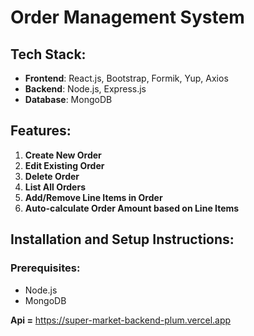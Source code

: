 # Order Management System

## Tech Stack:
- **Frontend**: React.js, Bootstrap, Formik, Yup, Axios
- **Backend**: Node.js, Express.js
- **Database**: MongoDB

## Features:
1. **Create New Order**
2. **Edit Existing Order**
3. **Delete Order**
4. **List All Orders**
5. **Add/Remove Line Items in Order**
6. **Auto-calculate Order Amount based on Line Items**

## Installation and Setup Instructions:

### Prerequisites:
- Node.js
- MongoDB

**Api =** https://super-market-backend-plum.vercel.app 
